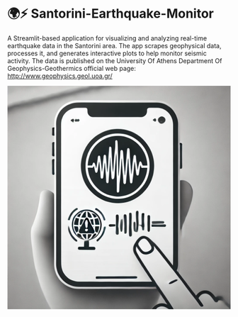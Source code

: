 # 🌍⚡ Santorini-Earthquake-Monitor
A Streamlit-based application for visualizing and analyzing real-time earthquake data in the Santorini area. The app scrapes geophysical data, processes it, and generates interactive plots to help monitor seismic activity.
The data is published on the University Of Athens Department Of Geophysics-Geothermics official web page: http://www.geophysics.geol.uoa.gr/

![Earthquake Monitoring Icon](logo.jpg)
